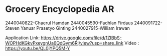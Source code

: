 # Grocery Encyclopedia AR
 2440040822-Chaerul Hamdan 
 2440045590-Fadhlan Firdaus 
 2440091722-Steven Yanuar Prasetyo Ginting 
 2440027915-William Irawan
 
 Application Link: https://drive.google.com/file/d/1ZIBbS-WOPHdKGkvPxeygnUa6QdGym6Rj/view?usp=share_link
 Video : https://youtu.be/QL0jYPQ5M-Y
